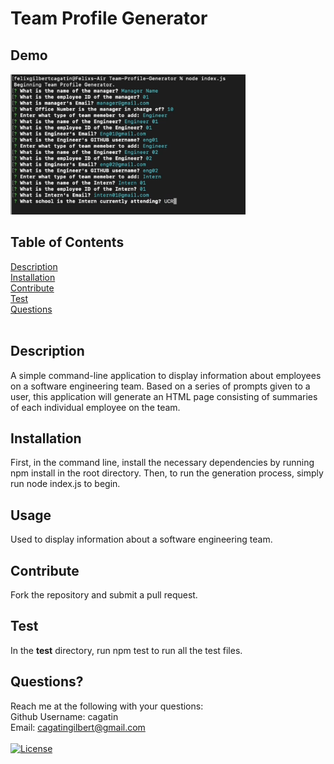 # Team Profile Generator

## Demo
[![](assets/images/Demo.PNG)](https://watch.screencastify.com/v/qmtRWNxCx96z7hVRuTRm) <br/>

## Table of Contents
[Description](#description) <br />
[Installation](#installation) <br />
[Contribute](#contribute) <br />
[Test](#test) <br />
[Questions](#questions) <br />
<br />

## Description
A simple command-line application to display information about employees on a software engineering team. Based on a series of prompts given to a user, this application will generate an HTML page consisting of summaries of each individual employee on the team. <br />

## Installation
First, in the command line, install the necessary dependencies by running npm install in the root directory. Then, to run the generation process, simply run node index.js to begin. <br/>

## Usage
Used to display information about a software engineering team. <br/>

## Contribute
Fork the repository and submit a pull request. <br/>

## Test
In the __test__ directory, run npm test to run all the test files. <br/>

## Questions? 
Reach me at the following with your questions: <br/>
Github Username: cagatin <br/>
Email:  cagatingilbert@gmail.com <br/>
<br/>
[![License](https://img.shields.io/badge/License-MIT-yellow.svg)](https://opensource.org/licenses/MIT)